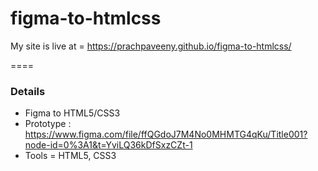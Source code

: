 # figma-to-htmlcss
My site is live at = https://prachpaveeny.github.io/figma-to-htmlcss/

====

### Details
- Figma to HTML5/CSS3
- Prototype : https://www.figma.com/file/ffQGdoJ7M4No0MHMTG4qKu/Title001?node-id=0%3A1&t=YviLQ36kDfSxzCZt-1
- Tools = HTML5, CSS3